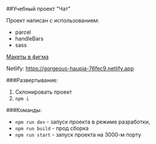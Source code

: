 ##Учебный проект "Чат"

Проект написан с использованием:
* parcel
* handleBars
* sass


[Макеты в фигма](https://www.figma.com/file/ebtuEKFGeyZCVSTgLT8i8Z/Untitled?node-id=0%3A1&t=rQNavFykDeFsGpNy-0)

Netlify:
https://gorgeous-haupia-76fec9.netlify.app

###Развертывание:

1) Склонировать проект
2) ```npm i``` 

###Команды:
+ ```npm run dev```   - запуск проекта в режиме разработки,
+ ```npm run build``` - прод сборка
+ ```npm run start``` - запуск проекта на 3000-м порту
